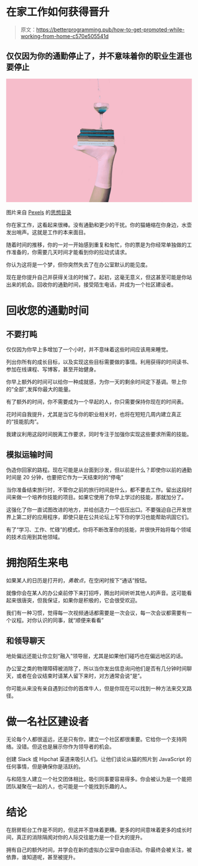 # 在家工作如何获得晋升

> 原文：<https://betterprogramming.pub/how-to-get-promoted-while-working-from-home-c570e505541d>

## 仅仅因为你的通勤停止了，并不意味着你的职业生涯也要停止

![](img/0a33e8683b219af5712bb55637ef473d.png)

图片来自 [Pexels](https://www.pexels.com/photo/piled-of-blue-books-on-human-feet-2228547/?utm_content=attributionCopyText&utm_medium=referral&utm_source=pexels) 的[思想目录](https://www.pexels.com/@thought-catalog-317580?utm_content=attributionCopyText&utm_medium=referral&utm_source=pexels)

你在家工作，这看起来很棒。没有通勤和更少的干扰。你的猫蜷缩在你身边，水壶发出哨声。这就是工作的本来面目。

随着时间的推移，你的一对一开始感到重复和匆忙，你的票是为你经常单独做的工作准备的，你需要几天时间才能看到你的拉动式请求。

你认为这将是一个梦，但你突然失去了在办公室默认的能见度。

现在是你提升自己并获得关注的时候了。起初，这毫无意义，但这甚至可能是你站出来的机会。回收你的通勤时间，接受陌生电话，并成为一个社区建设者。

# 回收您的通勤时间

## 不要打盹

仅仅因为你早上多增加了一个小时，并不意味着这些时间应该用来睡觉。

列出你所有的成长目标，以及实现这些目标需要做的事情。利用获得的时间读书、参加在线课程、写博客，甚至开始健身。

你早上额外的时间可以给你一种成就感，为你一天的剩余时间定下基调。带上你的“全部”,发挥你最大的能量。

有了额外的时间，你不需要成为一个早起的人，你只需要保持你现在的时间表。

花时间自我提升，尤其是当它与你的职业相关时，也将在短短几周内建立真正的“技能肌肉”。

我建议利用这段时间脱离工作要求，同时专注于加强你实现这些要求所需的技能。

## 模拟运输时间

伪造你回家的路程。现在可能是从台面到沙发，但以前是什么？即使你以前的通勤时间是 20 分钟，也要把它作为一天结束时的“停电”

当你准备结束旅行时，不管你之前的旅行时间是什么，都不要去工作。留出这段时间来做一个培养你技能的项目。如果它使用了你早上学过的技能，那就加分了。

这强化了你一直试图改进的地方，并给创造力一个低压出口。不要强迫自己开发世界上第二好的应用程序，即使只是在公共论坛上写下你的学习也能帮助巩固它们。

有了“学习、工作、忙碌”的模式，你将不断改革你的技能，并很快开始将每个领域的技术应用到其他领域。

# 拥抱陌生来电

如果某人的日历是打开的，*勇敢点*，在空闲时按下“通话”按钮。

就像你会在某人的办公桌前停下来打招呼，腾出时间听听其他人的声音。这可能看起来很唐突，但我保证，如果你是积极的，它会很受欢迎。

我们有一种习惯，觉得每一次视频通话都需要是一次会议，每一次会议都需要有一个议程。对你认识的同事，就“顺便来看看”

## 和领导聊天

地处偏远还能让你立刻“融入”领导层，尤其是如果他们碰巧也在偏远地区的话。

办公室之类的物理障碍被消除了，所以当你发出信息询问他们是否有几分钟时间聊天，或者在会议结束时请某人留下来时，对方通常会说“是”。

你可能从来没有亲自遇到过你的首席牛人，但是你现在可以找到一种方法来交叉路径。

# 做一名社区建设者

无论每个人都很遥远，还是只有你，建立一个社区都很重要。它给你一个支持网络。没错。但这也是展示你作为领导者的机会。

创建 Slack 或 Hipchat 渠道来吸引人们。让他们谈论从猫的照片到 JavaScript 的任何事情，但是确保你是活跃的。

与和陌生人建立一个社交团体相比，吸引同事要容易得多。你会被认为是一个能把团队凝聚在一起的人，也可能是一个能找到乐趣的人。

# 结论

在厨房柜台工作是不同的，但这并不意味着更糟。更多的时间意味着更多的成长时间，真正的消除隔阂对你的人际交往能力是一个巨大的提升。

拥有自己的额外时间，并学会在新的虚拟办公室中自由活动。你最终会被关注，被依靠，谁知道呢，甚至被提升。